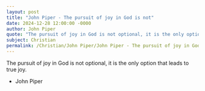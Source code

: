 ```yaml
---
layout: post
title: "John Piper - The pursuit of joy in God is not"
date: 2024-12-28 12:00:00 -0000
author: John Piper
quote: "The pursuit of joy in God is not optional, it is the only option that leads to true joy."
subject: Christian
permalink: /Christian/John Piper/John Piper - The pursuit of joy in God is not
---
```


The pursuit of joy in God is not optional, it is the only option that leads to true joy.

- John Piper
